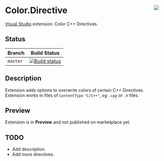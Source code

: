 # <img align="right" src="https://raw.githubusercontent.com/Benio101/Color.Directive/master/Color.Directive/Logo.ico"> Color.Directive
[Visual Studio](https://visualstudio.microsoft.com) extension: Color C++ Directives.

## Status
| Branch | Build Status
| ---   | ---
| `master` | [![Build status](https://ci.appveyor.com/api/projects/status/4c42ruj6pcx6sowm/branch/master?svg=true)](https://ci.appveyor.com/project/Benio101/color-directive/branch/master)

## Description
Extension adds options to overwrite colors of certain C++ Directives.<br>
Extension works in files of `ContentType` `"C/C++"`, _eg_ `.cpp` or `.h` files.

## Preview
Extension is in __Preview__ and not published on marketplace yet.

## TODO
- Add description.
- Add more directives.
